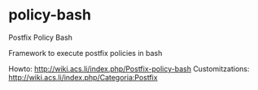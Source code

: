 policy-bash
==========

Postfix Policy Bash

Framework to execute postfix policies in bash

Howto: http://wiki.acs.li/index.php/Postfix-policy-bash
Customitzations: http://wiki.acs.li/index.php/Categoria:Postfix
